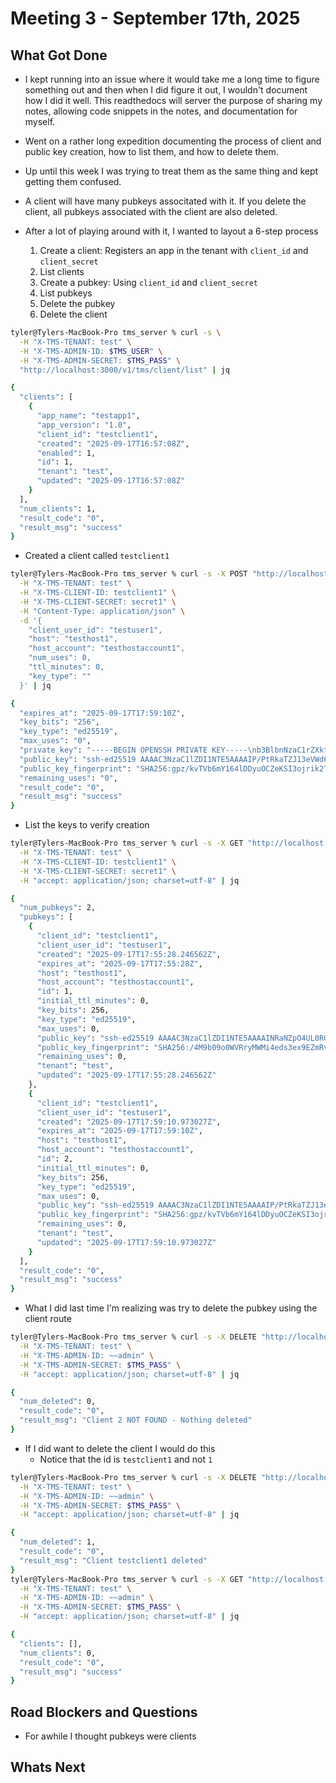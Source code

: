 # Meeting 3 - September 17th, 2025

## What Got Done

- I kept running into an issue where it would take me a long time to figure something out and then when I did figure it out, I wouldn't document how I did it well. This readthedocs will server the purpose of sharing my notes, allowing code snippets in the notes, and documentation for myself.

- Went on a rather long expedition documenting the process of client and public key creation, how to list them, and how to delete them.
- Up until this week I was trying to treat them as the same thing and kept getting them confused.
- A client will have many pubkeys associtated with it. If you delete the client, all pubkeys associated with the client are also deleted.
- After a lot of playing around with it, I wanted to layout a 6-step process
    1. Create a client: Registers an app in the tenant with `client_id` and `client_secret`
    2. List clients
    3. Create a pubkey: Using `client_id` and `client_secret`
    4. List pubkeys
    5. Delete the pubkey
    6. Delete the client
```bash
tyler@Tylers-MacBook-Pro tms_server % curl -s \
  -H "X-TMS-TENANT: test" \
  -H "X-TMS-ADMIN-ID: $TMS_USER" \
  -H "X-TMS-ADMIN-SECRET: $TMS_PASS" \
  "http://localhost:3000/v1/tms/client/list" | jq

{
  "clients": [
    {
      "app_name": "testapp1",
      "app_version": "1.0",
      "client_id": "testclient1",
      "created": "2025-09-17T16:57:08Z",
      "enabled": 1,
      "id": 1,
      "tenant": "test",
      "updated": "2025-09-17T16:57:08Z"
    }
  ],
  "num_clients": 1,
  "result_code": "0",
  "result_msg": "success"
}
```
- Created a client called `testclient1`
```bash
tyler@Tylers-MacBook-Pro tms_server % curl -s -X POST "http://localhost:3000/v1/tms/pubkeys/creds" \
  -H "X-TMS-TENANT: test" \
  -H "X-TMS-CLIENT-ID: testclient1" \
  -H "X-TMS-CLIENT-SECRET: secret1" \
  -H "Content-Type: application/json" \
  -d '{
    "client_user_id": "testuser1",
    "host": "testhost1",
    "host_account": "testhostaccount1",
    "num_uses": 0,
    "ttl_minutes": 0,
    "key_type": ""
  }' | jq

{
  "expires_at": "2025-09-17T17:59:10Z",
  "key_bits": "256",
  "key_type": "ed25519",
  "max_uses": "0",
  "private_key": "-----BEGIN OPENSSH PRIVATE KEY-----\nb3BlbnNzaC1rZXktdjEAAAAABG5vbmUAAAAEbm9uZQAAAAAAAAABAAAAMwAAAAtzc2gtZW\nQyNTUxOQAAACD/z7UZGk2Sdd3lVneinNtUEjGewGi+GlH8eXzj+ftEDAAAAIh0cKYcdHCm\nHAAAAAtzc2gtZWQyNTUxOQAAACD/z7UZGk2Sdd3lVneinNtUEjGewGi+GlH8eXzj+ftEDA\nAAAECyvvzZmK9J2wmQCA47RHbz1HlBy9tTcwG8PUxdSGZ/w//PtRkaTZJ13eVWd6Kc21QS\nMZ7AaL4aUfx5fOP5+0QMAAAAAAECAwQF\n-----END OPENSSH PRIVATE KEY-----\n",
  "public_key": "ssh-ed25519 AAAAC3NzaC1lZDI1NTE5AAAAIP/PtRkaTZJ13eVWd6Kc21QSMZ7AaL4aUfx5fOP5+0QM",
  "public_key_fingerprint": "SHA256:gpz/kvTVb6mY164lDDyuOCZeKSI3ojrik2TIAN55Qv0",
  "remaining_uses": "0",
  "result_code": "0",
  "result_msg": "success"
}
```
- List the keys to verify creation
```bash
tyler@Tylers-MacBook-Pro tms_server % curl -s -X GET "http://localhost:3000/v1/tms/pubkeys/list" \
  -H "X-TMS-TENANT: test" \
  -H "X-TMS-CLIENT-ID: testclient1" \
  -H "X-TMS-CLIENT-SECRET: secret1" \
  -H "accept: application/json; charset=utf-8" | jq

{
  "num_pubkeys": 2,
  "pubkeys": [
    {
      "client_id": "testclient1",
      "client_user_id": "testuser1",
      "created": "2025-09-17T17:55:28.246562Z",
      "expires_at": "2025-09-17T17:55:28Z",
      "host": "testhost1",
      "host_account": "testhostaccount1",
      "id": 1,
      "initial_ttl_minutes": 0,
      "key_bits": 256,
      "key_type": "ed25519",
      "max_uses": 0,
      "public_key": "ssh-ed25519 AAAAC3NzaC1lZDI1NTE5AAAAINRaNZpO4UL0RO7nc7bx5SSrbFC0rRmHFQgRm+3avTeg",
      "public_key_fingerprint": "SHA256:/4M9b09o0WVRryMWMi4eds3ex9EZmRvfWE7iPYGUsLw",
      "remaining_uses": 0,
      "tenant": "test",
      "updated": "2025-09-17T17:55:28.246562Z"
    },
    {
      "client_id": "testclient1",
      "client_user_id": "testuser1",
      "created": "2025-09-17T17:59:10.973027Z",
      "expires_at": "2025-09-17T17:59:10Z",
      "host": "testhost1",
      "host_account": "testhostaccount1",
      "id": 2,
      "initial_ttl_minutes": 0,
      "key_bits": 256,
      "key_type": "ed25519",
      "max_uses": 0,
      "public_key": "ssh-ed25519 AAAAC3NzaC1lZDI1NTE5AAAAIP/PtRkaTZJ13eVWd6Kc21QSMZ7AaL4aUfx5fOP5+0QM",
      "public_key_fingerprint": "SHA256:gpz/kvTVb6mY164lDDyuOCZeKSI3ojrik2TIAN55Qv0",
      "remaining_uses": 0,
      "tenant": "test",
      "updated": "2025-09-17T17:59:10.973027Z"
    }
  ],
  "result_code": "0",
  "result_msg": "success"
}
```
- What I did last time I'm realizing was try to delete the pubkey using the client route
```bash
tyler@Tylers-MacBook-Pro tms_server % curl -s -X DELETE "http://localhost:3000/v1/tms/client/del/2" \
  -H "X-TMS-TENANT: test" \
  -H "X-TMS-ADMIN-ID: ~~admin" \
  -H "X-TMS-ADMIN-SECRET: $TMS_PASS" \
  -H "accept: application/json; charset=utf-8" | jq

{
  "num_deleted": 0,
  "result_code": "0",
  "result_msg": "Client 2 NOT FOUND - Nothing deleted"
}
```
- If I did want to delete the client I would do this
    - Notice that the id is `testclient1` and not `1`
```bash
tyler@Tylers-MacBook-Pro tms_server % curl -s -X DELETE "http://localhost:3000/v1/tms/client/del/testclient1" \
  -H "X-TMS-TENANT: test" \
  -H "X-TMS-ADMIN-ID: ~~admin" \
  -H "X-TMS-ADMIN-SECRET: $TMS_PASS" \
  -H "accept: application/json; charset=utf-8" | jq

{
  "num_deleted": 1,
  "result_code": "0",
  "result_msg": "Client testclient1 deleted"
}
tyler@Tylers-MacBook-Pro tms_server % curl -s -X GET "http://localhost:3000/v1/tms/client/list" \
  -H "X-TMS-TENANT: test" \
  -H "X-TMS-ADMIN-ID: ~~admin" \
  -H "X-TMS-ADMIN-SECRET: $TMS_PASS" \
  -H "accept: application/json; charset=utf-8" | jq

{
  "clients": [],
  "num_clients": 0,
  "result_code": "0",
  "result_msg": "success"
}
```


## Road Blockers and Questions

- For awhile I thought pubkeys were clients

## Whats Next
